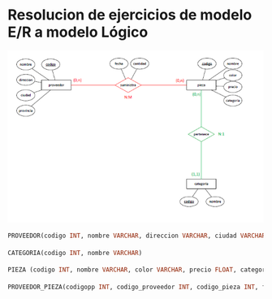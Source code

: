 # Resolucion de ejercicios de modelo E/R a modelo Lógico


![Alt text](image-6.png)

```SQL
PROVEEDOR(codigo INT, nombre VARCHAR, direccion VARCHAR, ciudad VARCHAR, provincia, VARCHAR)

CATEGORIA(codigo INT, nombre VARCHAR)

PIEZA (codigo INT, nombre VARCHAR, color VARCHAR, precio FLOAT, categoria INT) codigo_pieza FOREIGN KEY CATEGORIA (codigo)

PROVEEDOR_PIEZA(codigopp INT, codigo_proveedor INT, codigo_pieza INT, fecha DATETIME, cantidad INT)

```
